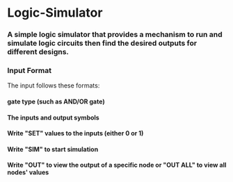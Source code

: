 # Logic-Simulator
### A simple logic simulator that provides a mechanism to run and simulate logic circuits then find the desired outputs for different designs.

### Input Format

The input follows these formats:

#### gate type (such as AND/OR gate)
#### The inputs and output symbols
#### Write "SET" values to the inputs (either 0 or 1)
#### Write "SIM" to start simulation
#### Write "OUT" to view the output of a specific node or "OUT ALL" to view all nodes' values

